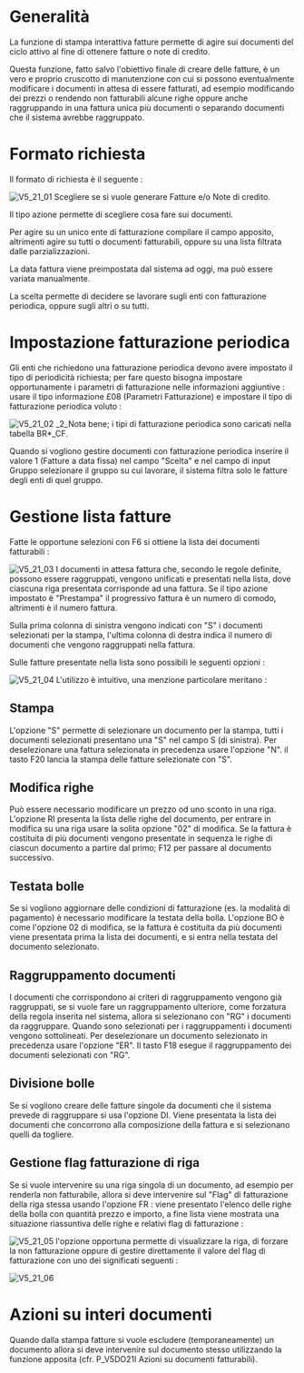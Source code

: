# Generalità
La funzione di stampa interattiva fatture permette di agire sui documenti del ciclo attivo al fine di ottenere fatture o note di credito.

Questa funzione, fatto salvo l'obiettivo finale di creare delle fatture, è un vero e proprio cruscotto di manutenzione con cui si possono eventualmente modificare i documenti in attesa di essere fatturati, ad esempio modificando dei prezzi o rendendo non fatturabili alcune righe oppure anche raggruppando in una fattura unica più documenti o separando documenti che il sistema avrebbe raggruppato.

# Formato richiesta
Il formato di richiesta è il seguente : 

![V5_21_01](http://doc.smeup.com/immagini/MBDOC_OGG-P_V5FA02/V5_21_01.png)
Scegliere se si vuole generare Fatture e/o Note di credito.

Il tipo azione permette di scegliere cosa fare sui documenti.

Per agire su un unico ente di fatturazione compilare il campo apposito, altrimenti agire su tutti o documenti fatturabili, oppure su una lista filtrata dalle parzializzazioni.

La data fattura viene preimpostata dal sistema ad oggi, ma può essere variata manualmente.

La scelta permette di decidere se lavorare sugli enti con fatturazione periodica, oppure sugli altri o su tutti.

# Impostazione fatturazione periodica
Gli enti che richiedono una fatturazione periodica devono avere impostato il tipo di periodicità richiesta; per fare questo bisogna impostare opportunamente i parametri di fatturazione nelle informazioni aggiuntive :  usare il tipo informazione £08 (Parametri Fatturazione) e impostare il tipo di fatturazione periodica voluto : 

![V5_21_02](http://doc.smeup.com/immagini/MBDOC_OGG-P_V5FA02/V5_21_02.png)
_2_Nota bene; i tipi di fatturazione  periodica sono caricati nella tabella BR\*_CF.

Quando si vogliono gestire documenti con fatturazione periodica inserire il valore 1 (Fatture a data fissa) nel campo "Scelta" e nel campo di input Gruppo selezionare il gruppo su cui lavorare, il sistema filtra solo le fatture degli enti di quel gruppo.

# Gestione lista fatture
Fatte le opportune selezioni con F6 si ottiene la lista dei documenti fatturabili : 

![V5_21_03](http://doc.smeup.com/immagini/MBDOC_OGG-P_V5FA02/V5_21_03.png)
I documenti in attesa fattura che, secondo le regole definite, possono essere raggruppati, vengono unificati e presentati nella lista, dove ciascuna riga presentata corrisponde ad una fattura.
Se il tipo azione impostato è "Prestampa" il progressivo fattura è un numero di comodo, altrimenti è il numero fattura.

Sulla prima colonna di sinistra vengono indicati con "S" i documenti selezionati per la stampa, l'ultima colonna di destra indica il numero di documenti che vengono raggruppati nella fattura.

Sulle fatture presentate nella lista sono possibili le seguenti opzioni : 

![V5_21_04](http://doc.smeup.com/immagini/MBDOC_OGG-P_V5FA02/V5_21_04.png)
L'utilizzo è intuitivo, una menzione particolare meritano : 

## Stampa
L'opzione "S" permette di selezionare un documento per la stampa, tutti i documenti selezionati presentano una "S" nel campo S (di sinistra). Per deselezionare una fattura selezionata in precedenza usare l'opzione "N".
il tasto F20 lancia la stampa delle fatture selezionate con "S".

## Modifica righe
Può essere necessario modificare un prezzo od uno sconto in una riga.
L'opzione RI presenta la lista delle righe del documento, per entrare in modifica su una riga usare la solita opzione "02" di modifica.
Se la fattura è costituita di più documenti vengono presentate in sequenza le righe di ciascun documento a partire dal primo; F12 per passare al documento successivo.

## Testata bolle
Se si vogliono aggiornare delle condizioni di fatturazione (es. la modalità di pagamento) è necessario modificare la testata della bolla.
L'opzione BO è come l'opzione 02 di modifica, se la fattura è costituita da più documenti viene presentata prima la lista dei documenti, e si entra nella testata del documento selezionato.

## Raggruppamento documenti
I documenti che corrispondono ai criteri di raggruppamento vengono già raggruppati, se si vuole fare un raggruppamento ulteriore, come forzatura della regola inserita nel sistema, allora si selezionano con "RG" i documenti da raggruppare. Quando sono selezionati per i raggruppamenti i documenti vengono sottolineati.
Per deselezionare un documento selezionato in precedenza usare l'opzione "ER".
Il tasto F18 esegue il raggruppamento dei documenti selezionati con "RG".

## Divisione bolle
Se si vogliono creare delle fatture singole da documenti che il sistema prevede di raggruppare si usa l'opzione DI.
Viene presentata la lista dei documenti che concorrono alla composizione della fattura e si selezionano quelli da togliere.

## Gestione flag fatturazione di riga
Se si vuole intervenire su una riga singola di un documento, ad esempio per renderla non fatturabile, allora si deve intervenire sul "Flag" di fatturazione della riga stessa usando l'opzione FR :  viene presentato l'elenco delle righe della bolla con quantità prezzo e importo, a fine lista viene mostrata una situazione riassuntiva delle righe e relativi flag di fatturazione : 

![V5_21_05](http://doc.smeup.com/immagini/MBDOC_OGG-P_V5FA02/V5_21_05.png)
l'opzione opportuna permette di visualizzare la riga, di forzare la non fatturazione oppure di gestire direttamente il valore del flag di fatturazione con uno dei significati seguenti : 

![V5_21_06](http://doc.smeup.com/immagini/MBDOC_OGG-P_V5FA02/V5_21_06.png)
# Azioni su interi documenti
Quando dalla stampa fatture si vuole escludere (temporaneamente) un documento allora si deve intervenire sul documento stesso utilizzando la funzione apposita (cfr. P_V5DO21I Azioni su documenti fatturabili).
